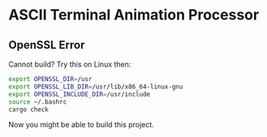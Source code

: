 # ASCII Terminal Animation Processor

## OpenSSL Error

Cannot build? Try this on Linux then:

```sh
export OPENSSL_DIR=/usr
export OPENSSL_LIB_DIR=/usr/lib/x86_64-linux-gnu
export OPENSSL_INCLUDE_DIR=/usr/include
source ~/.bashrc
cargo check
```

Now you might be able to build this project.
